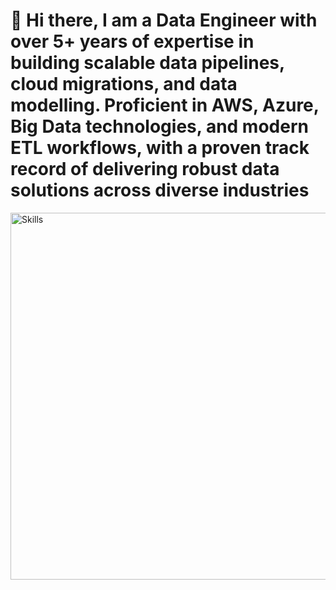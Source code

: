 ###  <h1> 👋 Hi there, I am a Data Engineer with over 5+ years of expertise in building scalable data pipelines, cloud migrations, and data modelling. Proficient in AWS, Azure, Big Data technologies, and modern ETL workflows, with a proven track record of delivering robust data solutions across diverse industries </h1>

<img width="587" alt="Skills" src="https://github.com/Varun54321/Varun54321/assets/114589776/2974176d-9f77-4740-a86a-6c58f34c71f0">




